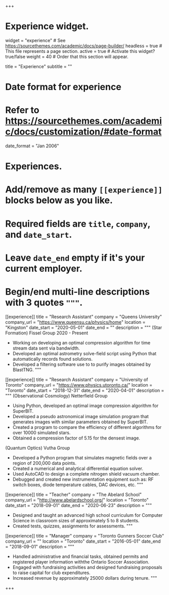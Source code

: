 +++
# Experience widget.
widget = "experience"  # See https://sourcethemes.com/academic/docs/page-builder/
headless = true  # This file represents a page section.
active = true  # Activate this widget? true/false
weight = 40  # Order that this section will appear.

title = "Experience"
subtitle = ""

# Date format for experience
#   Refer to https://sourcethemes.com/academic/docs/customization/#date-format
date_format = "Jan 2006"

# Experiences.
#   Add/remove as many `[[experience]]` blocks below as you like.
#   Required fields are `title`, `company`, and `date_start`.
#   Leave `date_end` empty if it's your current employer.
#   Begin/end multi-line descriptions with 3 quotes `"""`.

[[experience]]
  title = "Research Assistant"
  company = "Queens University"
  company_url = "https://www.queensu.ca/physics/home"
  location = "Kingston"
  date_start = "2020-05-01"
  date_end = ""
  description = """
  (Star Formation) Fissel Group 2020 - Present
  * Working on developing an optimal compression algorithm for time stream data sent via bandwidth.
  * Developed an optimal astrometry solve-field script using Python that automatically records found solutions. 
  * Developed a filtering software use to to purify images obtained by BlastTNG.
  """


[[experience]]
  title = "Research Assistant"
  company = "University of Toronto"
  company_url = "https://www.physics.utoronto.ca/"
  location = "Toronto"
  date_start = "2018-12-31"
  date_end = "2020-04-01"
  description = """
  (Observational Cosmology) Netterfield Group
  * Using Python, developed an optimal image compression algorithm for SuperBIT.
  * Developed a pseudo astronomical image simulation program that generates images with similar parameters obtained by SuperBIT.
  * Created a program to compare the efficiency of different algorithms for over 10000 simulated stars.
  * Obtained a compression factor of 5.15 for the densest image.
  
  (Quantum Optics) Vutha Group
  * Developed a Python program that simulates magnetic fields over a region of 200,000 data points.
  * Created a numerical and analytical differential equation solver.
  * Used AutoCAD to design a complete nitrogen shield vacuum chamber.
  * Debugged and created new instrumentation equipment such as: RF switch boxes, diode temperature
    cables, DAC devices, etc.
  """

[[experience]]
  title = "Teacher"
  company = "The Abelard School"
  company_url = "http://www.abelardschool.org/"
  location = "Toronto"
  date_start = "2018-09-01"
  date_end = "2020-06-23"
  description = """
  * Designed and taught an advanced high school curriculum for Computer Science in classroom sizes of approximately
  5 to 8 students.
  * Created tests, quizzes, assignments for assessments.
  """

[[experience]]
  title = "Manager"
  company = "Toronto Gunners Soccer Club"
  company_url = ""
  location = "Toronto"
  date_start = "2016-05-01"
  date_end = "2018-09-01"
  description = """
  * Handled administrative and financial tasks, obtained permits and registered player information withthe Ontario Soccer Association.
  * Engaged with fundraising activities and designed fundraising proposals to raise capital for club expenditures.
  * Increased revenue by approximately 25000 dollars during tenure.
  """

+++
